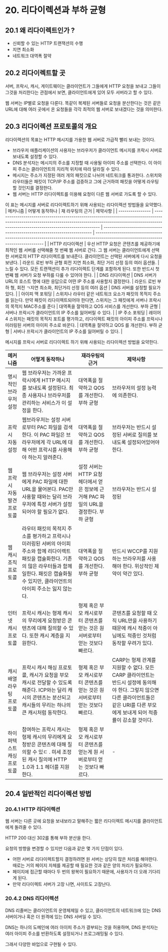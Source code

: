 # 20. 리다이렉션과 부하 균형

## 20.1 왜 리다이렉트인가 ?

- 신뢰할 수 있는 HTTP 트랜잭션의 수행
- 지연 최소화
- 네트워크 대역폭 절약

## 20.2 리다이렉트할 곳

서버, 프락시, 캐시, 게이트웨이는 클라이언트가 그들에게 HTTP 요청을 보내고 그들이 그것을 처리한다는 관점에서 보면, 클라이언트에게 있어 모두 서버라고 할 수 있다.

웹 서버는 IP별로 요청을 다룬다. 똑같이 복제된 서버들로 요청을 분산한다는 것은 같은 URL에 대해 여러 곳에서 온 요청들을 각각 최적의 웹 서버로 보내겠다는 것을 의미한다.

## 20.3 리다이렉션 프로토콜의 개요

리다이렉션의 목표는 HTTP 메시지를 가용한 웹 서버로 가급적 빨리 보내는 것이다.

- 브라우저 애플리케이션의 사용자는 브라우저가 클라이언트 메시지를 프락시 서버로 보내도록 설정할 수 있다.
- DNS 분석자는 메시지의 주소를 지정할 때 사용될 아이피 주소를 선택한다. 이 아이피 주소는 클라이언트의 지리적 위치에 따라 달라질 수 있다.
- 메시지는 주소가 지정된 여러 개의 패킷으로 나뉘어 네트워크를 통과한다. 스위치와 라우터들은 패킷이 TCP/IP 주소를 검증하고 그에 근거하여 패킷을 어떻게 라우팅할 것인지를 결정한다.
- 웹 서버는 HTTP 리다이렉트를 이용해 요청이 다른 웹 서버로 가도록 할 수 있다.

이 표는 메시지를 서버로 리다이렉트하기 위해 사용되는 리다이렉션 방법들을 요약했다.
| 메커니즘 | 어떻게 동작하나 | 재 라우팅의 근거 | 제약사항 |
| ---------------- | --------------------------------------------------------------------------------------------------------------------------------------------------------------------------------------------------------------- | ------------------------------------------------------------------------ | ---------------------------------------------------------------------------------------------------------------------------------- |
| HTTP 리다이렉션 | 우선 HTTP 요청은 콘텐츠를 제공하기에 최적인 웹 서버를 선택해줄 첫 번째 웹 서버로 간다. 그 웹 서버는 클라이언트에게 선택한 서버로의 HTTP 리다이렉트를 보내준다. 클라이언트는 선택된 서버에게 다시 요청을 보낸다. | 라운드 로빈 부하 균형 회전 지연 최소화, 최단 거리 선정 등의 여러 옵션들. | 느릴 수 있다. 모든 트랜잭션이 추가 리다이렉트 단계를 포함하게 된다. 또한 반드시 첫 번째 웹 서버가 요청 부하를 다룰 수 있어야 한다. |
| DNS 리다이렉션 | DNS 서버가 URL의 호스트 명에 대한 응답으로 어떤 IP 주소를 사용할지 결정한다. | 라운드 로빈 부하 형, 회전 ㄱ지연 최소화, 최단거리 선정 등의 여러 옵션 | DNS 서버를 설정할 필요가 있다. |
| 아이피 맥 포워딩 | 스위치나 라우터 같은 네트워크 요소가 패킷의 목적지 주소를 읽는다. 만약 패킷이 리다이렉트되어야 한다면, 스위치는 그 패킷에게 서버나 프락시의 목적지 MAC주소를 준다 | 대역폭을 절약하고 QOS 서비스를 개선한다. 부하 균형 | 서버나 프락시가 클라이언트의 IP 주소를 잃어버릴 수 있다. |
| IP 주소 포워딩 | 레이어 4 스위치는 패킷의 목적지 포트를 평가하고, 리다이렉트 패킷의 아이피 주소를 프락시나 미러링된 서버의 아이피 주소로 바꾼다. | 대역폭을 절약하고 QOS 를 개선한다. 부하 균형 | 서버나 프락시가 클라이언트의 IP 주소를 잃어버릴 수 있다. |

메시지를 프락시 서버로 리다이렉트 하기 위해 사용되는 리다이렉션 방법을 요약한다.

| 메커니즘                    | 어떻게 동작하나                                                                                                                                                                                                       | 재라우팅의 근거                                                                        | 제약사항                                                                                                                                                                              |
| --------------------------- | --------------------------------------------------------------------------------------------------------------------------------------------------------------------------------------------------------------------- | -------------------------------------------------------------------------------------- | ------------------------------------------------------------------------------------------------------------------------------------------------------------------------------------- |
| 명시적인 브라우저 설정      | 웹 브라우저는 가까운 프락시에게 HTTP 메시지를 보내도록 설정된다. 최종 사용자나 브라우저를 관리하는 서비스가 이 설정을 한다.                                                                                           | 대역폭을 절약하고 QOS를 개선한다. 부하 균형                                            | 브라우저의 설정 능력에 의존한다.                                                                                                                                                      |
| 프락시 자동설정             | 웹브라우저는 설정 서버로부터 PAC 파일을 검색한다. 이 PAC 파일은 브라우저에게 각 URL에 대해 어떤 프락시를 사용해야 하는지 알려준다.                                                                                    | 대역폭을 절약하고 QOS를 개선한다. 부하 균형                                            | 브라우저는 반드시 설정된 서버로 질의를 보내도록 설정되어있어야 한다.                                                                                                                  |
| 웹 프락시 자동발견 프로토콜 | 웹 브라우저는 설정 서버에게 PAC 파일에 대한 URL을 물어본다. PAC만 사용할 때와는 달리 브라우저에 특정 서버가 설정되어야 할 필요가 없다.                                                                                | 설정 서버는 HTTP 요청 헤더에서 얻은 정보에 근거해 PAC 파일의 URL을 결정한다. 부하 균형 | 브라우저는 반드시 설정된                                                                                                                                                              |
| 웹 캐시 조직 프로토콜       | 라우터 패킷의 목적지 주소를 평가하고 프락시나 미러링된 서버의 아이피 주소와 함께 리다이렉트 패킷을 캡슐화한다. 기존의 많은 라우터들과 함께 일한다. 패킷은 캡슐화될 수 있지만, 클라이언트의 아이피 주소는 잃지 않는다. | 대역폭을 절약하고 QOS를 개선한다. 부하 균형                                            | 반드시 WCCP를 지원하는 브라우저를 사용해야 한다. 위상적인 제약이 약간 있다.                                                                                                           |
| 인터넷 캐시 프로토콜        | 프락시 캐시는 형제 캐시의 무리에게 요청받은 콘텐츠에 대해 질의할 수 있다. 또한 캐시 계층을 지원한다.                                                                                                                  | 형제 혹은 부모 캐시로부터 콘텐츠를 얻는 것은 원 서버로부터 얻는 것보다 빠르다.         | 콘텐츠를 요청할 때 오직 URL만을 사용하기 때문에 캐시 적중이 아님에도 적중인 것처럼 동작할 우려가 있다.                                                                                |
| 캐시 배열 라우팅 프로토콜   | 프락시 캐시 해싱 프로토콜, 캐시가 요청을 부모 캐시로 전달할 수 있도록 해준다. ICP와는 달리 캐시의 콘텐츠는 분산되고 캐시들의 무리는 하나의 큰 캐시처럼 동작한다.                                                      | 형제 혹은 부모 캐시로부터 콘텐츠를 얻는 것은 원 서버로부터 얻는 것보다 빠르다.         | CARP는 형제 관계를 지원할 수 없다. 모든 CARP 클라이언트는 반드시 설정에 동의해야 한다. 그렇지 않으면 다른 클라이언트들은 같은 URI를 다른 부모에게 보내게 되어 적중률이 감소할 것이다. |
| 하이퍼텍스트 캐싱 프로토콜  | 참여하는 프락시 캐시는 형제 캐시의 무리에게 요청받은 콘텐츠에 대해 질의할 수 있ㄷ . 미세 조정된 캐시 질의에 HTTP 1.0과 1.1 헤더를 지원한다.                                                                           | 형제 혹은 부모 캐시로부터 콘텐츠를 얻는게 원 서버로부터 얻는 것보다 빠르다.            | -                                                                                                                                                                                     |

## 20.4 일반적인 리다이렉션 방법

### 20.4.1 HTTP 리다이렉션

웹 서버는 다른 곳에 요청을 보내보라고 말해주는 짧은 리다이렉트 메시지를 클라이언트에게 돌려줄 수 있다.

HTTP 200 대신 302를 통해 부하 분산을 한다.

요청의 방향을 변경할 수 있지만 다음과 같은 몇 가지 단점이 있다.

- 어떤 서버로 리다이렉트할지 결정하려면 원 서버는 상당히 많은 처리를 해야한다. 때로는 거의 페이지 자체를 제공할 때 필요한 것과 같은 양의 처리가 필요하다.
- 페이지에 접근할 때마다 두 번의 왕복이 필요하기 때문에, 사용자가 더 오래 기다리게 된다.
- 만약 리다이렉트 서버가 고장 나면, 사이트도 고장난다.

### 20.4.2 DNS 리다이렉션

DNS 리졸버는 클라이언트의 운영체제일 수 있고, 클라이언트의 네트워크에 있는 DNS 서버이거나 혹은 더 원격에 있는 DNS 서버일 수 있다.

DNS는 하나의 도메인에 여러 아이피 주소가 결부되는 것을 허용하며, DNS 분석자는 여러 아이피 주소를 반환하도록 설정되거나 프로그래밍될 수 있다.

그래서 다양한 바업으로 구현될 수 있다.
